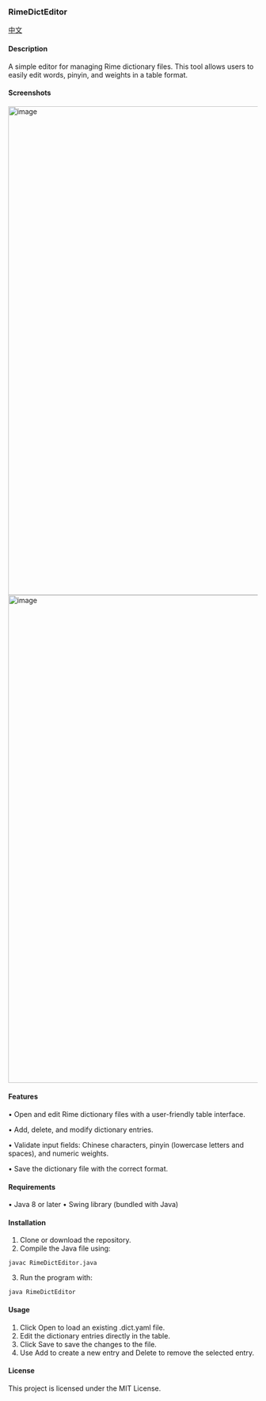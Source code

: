 ### RimeDictEditor
[中文](https://github.com/iaaaannn0/RimeDictEditor/blob/main/ReadMe_CN.md)
#### Description

A simple editor for managing Rime dictionary files. This tool allows users to easily edit words, pinyin, and weights in a table format.

#### Screenshots
<img width="988" alt="image" src="https://github.com/user-attachments/assets/ce882c27-620a-4837-9c1c-e6291e70a78a" />

<img width="986" alt="image" src="https://github.com/user-attachments/assets/758bfa91-c35e-4d6f-96df-03a61b902d1a" />



#### Features
•	Open and edit Rime dictionary files with a user-friendly table interface.

•	Add, delete, and modify dictionary entries.

•	Validate input fields: Chinese characters, pinyin (lowercase letters and spaces), and numeric weights.

•	Save the dictionary file with the correct format.

#### Requirements
•	Java 8 or later
•	Swing library (bundled with Java)

#### Installation
1.	Clone or download the repository.
2.	Compile the Java file using:

```
javac RimeDictEditor.java
```

3.	Run the program with:

```
java RimeDictEditor
```


#### Usage
1.	Click Open to load an existing .dict.yaml file.
2.	Edit the dictionary entries directly in the table.
3.	Click Save to save the changes to the file.
4.	Use Add to create a new entry and Delete to remove the selected entry.

#### License

This project is licensed under the MIT License.

